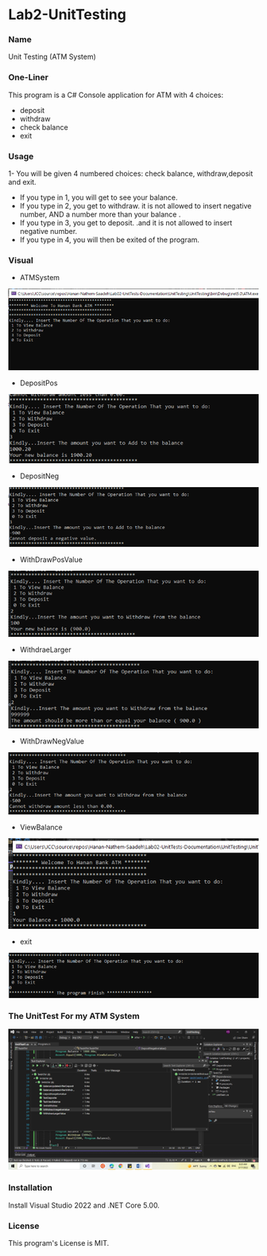 
# Lab2-UnitTesting

###  Name 
Unit Testing (ATM System)

### One-Liner
This program is a C# Console application for ATM with 4 choices:
- deposit
- withdraw
- check balance
- exit

### Usage

1-  You will be given 4 numbered choices: check balance, withdraw,deposit and exit.
*  If you type in 1, you will get to see your balance.
*  If you type in 2, you get to withdraw. it is not allowed to insert negative number, AND a number more than your balance .
*  If you type in 3, you get to deposit. .and it is not allowed to insert negative number.
*  If you type in 4, you will then be exited of the program.

### Visual

* ATMSystem

![pic](./img/ATMSystem.png)

* DepositPos

![pic](./img/DepositPos.png)

* DepositNeg

![pic](./img/DepositNeg.png)

* WithDrawPosValue

![pic](./img/WithDrawPosValue.png)


* WithdraeLarger

![pic](./img/WithdraeLarger.png)

* WithDrawNegValue

![pic](./img/WithDrawNegValue.png)

* ViewBalance

![pic](./img/ViewBalance.png)

* exit

![pic](./img/exit.png)

### The UnitTest For my ATM System
![pic](./img/UnitTest.png)


### Installation
Install Visual Studio 2022 and .NET Core 5.00.

### License
This program's License is MIT.



